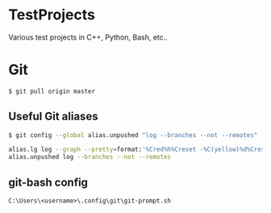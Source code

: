 # TestProjects
Various test projects in C++, Python, Bash, etc..

# Git
```bash
$ git pull origin master
```

## Useful Git aliases
```bash
$ git config --global alias.unpushed "log --branches --not --remotes"

alias.lg log --graph --pretty=format:'%Cred%h%Creset -%C(yellow)%d%Creset %s %Cgreen(%cr) %C(bold blue)<%an>%Creset' --abbrev-commit 
alias.unpushed log --branches --not --remotes

```
## git-bash config
```
C:\Users\<username>\.config\git\git-prompt.sh
```
